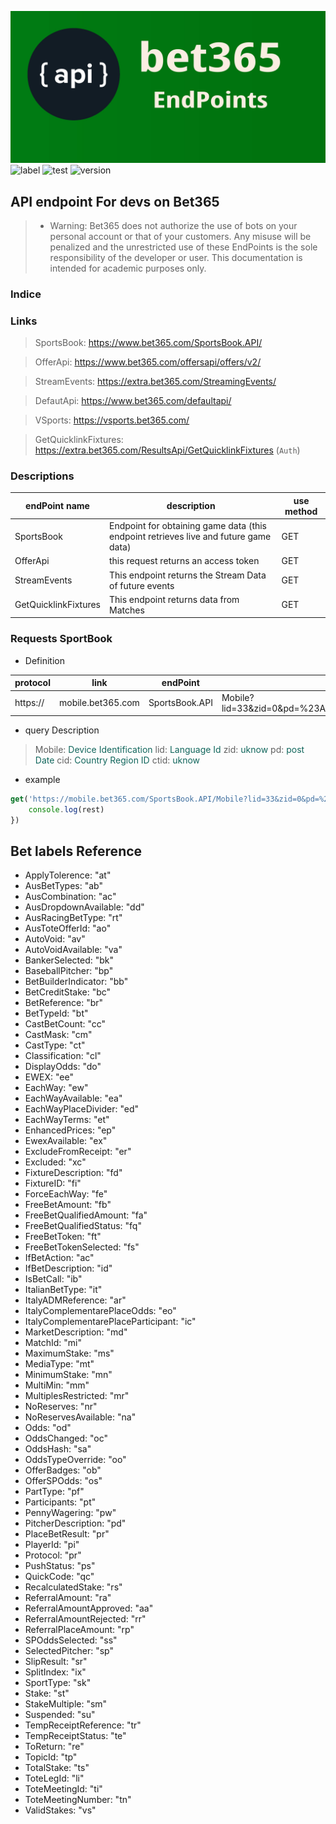 ![logo](https://raw.githubusercontent.com/victorratts13/bet365-api-endpoints/master/assets/img/endpoint-logo.jpg)
![label](https://img.shields.io/badge/Mark-Down-orange) ![test](https://img.shields.io/badge/test-pass-brightgreen) ![version](https://img.shields.io/badge/Version-20.6-yellowgreen)

## API endpoint For devs on Bet365
>- Warning: Bet365 does not authorize the use of bots on your personal account or that of your customers. Any misuse will be penalized and the unrestricted use of these EndPoints is the sole responsibility of the developer or user. This documentation is intended for academic purposes only.
### Indice

### Links
> SportsBook: https://www.bet365.com/SportsBook.API/

> OfferApi: https://www.bet365.com/offersapi/offers/v2/

> StreamEvents: https://extra.bet365.com/StreamingEvents/

> DefautApi: https://www.bet365.com/defaultapi/

> VSports: https://vsports.bet365.com/

> GetQuicklinkFixtures: https://extra.bet365.com/ResultsApi/GetQuicklinkFixtures (```Auth```)


### Descriptions

endPoint name | description | use method 
--------------|-------------|------------
SportsBook | Endpoint for obtaining game data (this endpoint retrieves live and future game data) | GET
OfferApi | this request returns an access token | GET
StreamEvents | This endpoint returns the Stream Data of future events | GET
GetQuicklinkFixtures | This endpoint returns data from Matches | GET

### Requests SportBook

- Definition

protocol | link | endPoint | query 
---------|------|----------|-------
https:// | mobile.bet365.com | SportsBook.API | Mobile?lid=33&zid=0&pd=%23AS%23B1%23&cid=28&ctid=28

- query Description
> Mobile: <span style="color: #11665c;"> Device Identification </span>
> lid: <span style="color: #11665c;"> Language Id </span>
> zid: <span style="color: #11665c;"> uknow </span>
> pd: <span style="color: #11665c;"> post Date </span>
> cid: <span style="color: #11665c;"> Country Region ID </span>
> ctid: <span style="color: #11665c;"> uknow </span>

- example

~~~javascript
get('https://mobile.bet365.com/SportsBook.API/Mobile?lid=33&zid=0&pd=%23AS%23B1%23&cid=28&ctid=28').then((rest) => {
    console.log(rest)
})
~~~

## Bet labels Reference

- ApplyTolerence: "at"
- AusBetTypes: "ab"
- AusCombination: "ac"
- AusDropdownAvailable: "dd"
- AusRacingBetType: "rt"
- AusToteOfferId: "ao"
- AutoVoid: "av"
- AutoVoidAvailable: "va"
- BankerSelected: "bk"
- BaseballPitcher: "bp"
- BetBuilderIndicator: "bb"
- BetCreditStake: "bc"
- BetReference: "br"
- BetTypeId: "bt"
- CastBetCount: "cc"
- CastMask: "cm"
- CastType: "ct"
- Classification: "cl"
- DisplayOdds: "do"
- EWEX: "ee"
- EachWay: "ew"
- EachWayAvailable: "ea"
- EachWayPlaceDivider: "ed"
- EachWayTerms: "et"
- EnhancedPrices: "ep"
- EwexAvailable: "ex"
- ExcludeFromReceipt: "er"
- Excluded: "xc"
- FixtureDescription: "fd"
- FixtureID: "fi"
- ForceEachWay: "fe"
- FreeBetAmount: "fb"
- FreeBetQualifiedAmount: "fa"
- FreeBetQualifiedStatus: "fq"
- FreeBetToken: "ft"
- FreeBetTokenSelected: "fs"
- IfBetAction: "ac"
- IfBetDescription: "id"
- IsBetCall: "ib"
- ItalianBetType: "it"
- ItalyADMReference: "ar"
- ItalyComplementarePlaceOdds: "eo"
- ItalyComplementarePlaceParticipant: "ic"
- MarketDescription: "md"
- MatchId: "mi"
- MaximumStake: "ms"
- MediaType: "mt"
- MinimumStake: "mn"
- MultiMin: "mm"
- MultiplesRestricted: "mr"
- NoReserves: "nr"
- NoReservesAvailable: "na"
- Odds: "od"
- OddsChanged: "oc"
- OddsHash: "sa"
- OddsTypeOverride: "oo"
- OfferBadges: "ob"
- OfferSPOdds: "os"
- PartType: "pf"
- Participants: "pt"
- PennyWagering: "pw"
- PitcherDescription: "pd"
- PlaceBetResult: "pr"
- PlayerId: "pi"
- Protocol: "pr"
- PushStatus: "ps"
- QuickCode: "qc"
- RecalculatedStake: "rs"
- ReferralAmount: "ra"
- ReferralAmountApproved: "aa"
- ReferralAmountRejected: "rr"
- ReferralPlaceAmount: "rp"
- SPOddsSelected: "ss"
- SelectedPitcher: "sp"
- SlipResult: "sr"
- SplitIndex: "ix"
- SportType: "sk"
- Stake: "st"
- StakeMultiple: "sm"
- Suspended: "su"
- TempReceiptReference: "tr"
- TempReceiptStatus: "te"
- ToReturn: "re"
- TopicId: "tp"
- TotalStake: "ts"
- ToteLegId: "li"
- ToteMeetingId: "ti"
- ToteMeetingNumber: "tn"
- ValidStakes: "vs"

